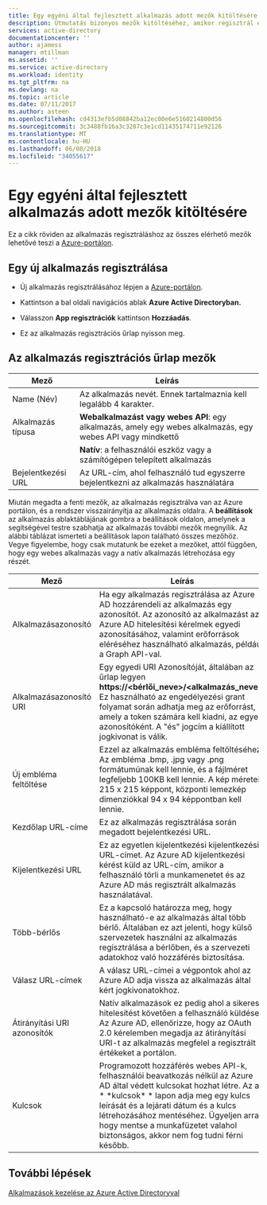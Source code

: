 ```yaml
---
title: Egy egyéni által fejlesztett alkalmazás adott mezők kitöltésére |} Microsoft Docs
description: Útmutatás bizonyos mezők kitöltéséhez, amikor regisztrál egy egyéni fejlett alkalmazást az Azure ad szolgáltatással
services: active-directory
documentationcenter: ''
author: ajamess
manager: mtillman
ms.assetid: ''
ms.service: active-directory
ms.workload: identity
ms.tgt_pltfrm: na
ms.devlang: na
ms.topic: article
ms.date: 07/11/2017
ms.author: asteen
ms.openlocfilehash: cd4313efb5d08842ba12ec00e6e5160214800d56
ms.sourcegitcommit: 3c3488fb16a3c3287c3e1cd11435174711e92126
ms.translationtype: MT
ms.contentlocale: hu-HU
ms.lasthandoff: 06/08/2018
ms.locfileid: "34055617"
---
```

# <a name="how-to-fill-out-specific-fields-for-a-custom-developed-application"></a>Egy egyéni által fejlesztett alkalmazás adott mezők kitöltésére

Ez a cikk röviden az alkalmazás regisztráláshoz az összes elérhető mezők lehetővé teszi a [Azure-portálon](https://portal.azure.com).

## <a name="register-a-new-application"></a>Egy új alkalmazás regisztrálása

-   Új alkalmazás regisztrálásához lépjen a [Azure-portálon](https://portal.azure.com).

-   Kattintson a bal oldali navigációs ablak **Azure Active Directoryban.**

-   Válasszon **App regisztrációk** kattintson **Hozzáadás**.

-   Ez az alkalmazás regisztrációs űrlap nyisson meg.

## <a name="fields-in-the-application-registration-form"></a>Az alkalmazás regisztrációs űrlap mezők


| Mező            | Leírás                                                                              |
|------------------|------------------------------------------------------------------------------------------|
| Name (Név)             | Az alkalmazás nevét. Ennek tartalmaznia kell legalább 4 karakter.                |
| Alkalmazás típusa | **Webalkalmazást vagy webes API**: egy alkalmazás, amely egy webes alkalmazás, egy webes API vagy mindkettő 
| |**Natív**: a felhasználói eszköz vagy a számítógépen telepített alkalmazás           |
| Bejelentkezési URL      | Az URL-cím, ahol felhasználó tud egyszerre bejelentkezni az alkalmazás használatára                                  |

Miután megadta a fenti mezők, az alkalmazás regisztrálva van az Azure portálon, és a rendszer visszairányítja az alkalmazás oldalra. A **beállítások** az alkalmazás ablaktáblájának gombra a beállítások oldalon, amelynek a segítségével testre szabhatja az alkalmazás további mezők megnyílik. Az alábbi táblázat ismerteti a beállítások lapon található összes mezőhöz. Vegye figyelembe, hogy csak mutatunk be ezeket a mezőket, attól függően, hogy egy webes alkalmazás vagy a natív alkalmazás létrehozása egy részét.

| Mező           | Leírás                                                                                                                                                                                                                                                                                                     |
|-----------------|-----------------------------------------------------------------------------------------------------------------------------------------------------------------------------------------------------------------------------------------------------------------------------------------------------------------|
| Alkalmazásazonosító  | Ha egy alkalmazás regisztrálása az Azure AD hozzárendeli az alkalmazás egy azonosítót. Az azonosító az alkalmazást az Azure AD hitelesítési kérelmek egyedi azonosításához, valamint erőforrások eléréséhez használható alkalmazás, például a Graph API-val.                                                          |
| Alkalmazásazonosító URI      | Egy egyedi URI Azonosítóját, általában az űrlap legyen **https://&lt;bérlői\_neve&gt;/&lt;alkalmazás\_neve&gt;.** Ez használható az engedélyezési grant folyamat során adhatja meg az erőforrást, amely a token számára kell kiadni, az egyedi azonosítóként. A "és" jogcím a kiállított jogkivonat is válik. |
| Új embléma feltöltése | Ezzel az alkalmazás embléma feltöltéséhez. Az embléma .bmp, .jpg vagy .png formátumúnak kell lennie, és a fájlméret legfeljebb 100KB kell lennie. A kép méretei 215 x 215 képpont, központi lemezkép dimenziókkal 94 x 94 képpontban kell lennie.                                                       |
| Kezdőlap URL-címe   | Ez az alkalmazás regisztrálása során megadott bejelentkezési URL.                                                                                                                                                                                                                                              |
| Kijelentkezési URL      | Ez az egyetlen kijelentkezési kijelentkezési URL-címet. Az Azure AD kijelentkezési kérést küld az URL-cím, amikor a felhasználó törli a munkamenetet és az Azure AD más regisztrált alkalmazás használatával.                                                                                                                                       |
| Több-bérlős  | Ez a kapcsoló határozza meg, hogy használható-e az alkalmazás által több bérlő. Általában ez azt jelenti, hogy külső szervezetek használni az alkalmazás regisztrálása a bérlőben, és a szervezeti adatokhoz való hozzáférés biztosítása.                                                                   |
| Válasz URL-címek      | A válasz URL-címei a végpontok ahol az Azure AD adja vissza az alkalmazás által kért jogkivonatokhoz.                                                                                                                                                                                                          |
| Átirányítási URI azonosítók   | Natív alkalmazások ez pedig ahol a sikeres hitelesítést követően a felhasználó küldése. Az Azure AD, ellenőrizze, hogy az OAuth 2.0 kérelemben megadja az átirányítási URI-t az alkalmazás megfelel a regisztrált értékeket a portálon.                                                            |
| Kulcsok            | Programozott hozzáférés webes API-k, felhasználói beavatkozás nélkül az Azure AD által védett kulcsokat hozhat létre. Az a \* \*kulcsok\* \* lapon adja meg egy kulcs leírását és a lejárati dátum és a kulcs létrehozásához mentéséhez. Ügyeljen arra, hogy mentse a munkafüzetet valahol biztonságos, akkor nem fog tudni férni később.             |

## <a name="next-steps"></a>További lépések
[Alkalmazások kezelése az Azure Active Directoryval](manage-apps/what-is-application-management.md)
